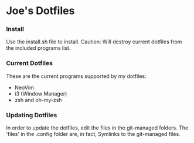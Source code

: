 # Joe's Dotfiles
### Install
Use the install.sh file to install. Caution: Will destroy current dotfiles from the included programs list.

### Current Dotfiles
These are the current programs supported by my dotfiles:
* NeoVim
* i3 (Window Manager)
* zsh and oh-my-zsh

### Updating Dotfiles
In order to update the dotfiles, edit the files in the git-managed folders. The 'files' in the .config folder are, in fact, Symlinks to the git-managed files.
